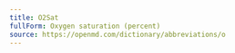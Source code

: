 ```yaml
---
title: O2Sat
fullForm: Oxygen saturation (percent)
source: https://openmd.com/dictionary/abbreviations/o
---
```

